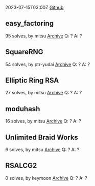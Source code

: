 2023-07-15T03:00Z
[Github](https://github.com/zer0pts/zer0pts-ctf-2023-public)
## easy_factoring
95 solves, by mitsu
[Archive](https://github.com/zer0pts/zer0pts-ctf-2023-public/tree/master/crypto/easy_factoring)
Q: ?
A: ?

## SquareRNG
54 solves, by ptr-yudai
[Archive](https://github.com/zer0pts/zer0pts-ctf-2023-public/tree/master/crypto/squarerng)
Q: ?
A: ?

## Elliptic Ring RSA
27 solves, by mitsu
[Archive](https://github.com/zer0pts/zer0pts-ctf-2023-public/tree/master/crypto/elliptic_ring_rsa)
Q: ?
A: ?

## moduhash
16 solves, by mitsu
[Archive](https://github.com/zer0pts/zer0pts-ctf-2023-public/tree/master/crypto/moduhash)
Q: ?
A: ?

## Unlimited Braid Works
6 solves, by mitsu
[Archive](https://github.com/zer0pts/zer0pts-ctf-2023-public/tree/master/crypto/unlimited_braid_works)
Q: ?
A: ?

## RSALCG2
0 solves, by keymoon
[Archive](https://github.com/zer0pts/zer0pts-ctf-2023-public/tree/master/crypto/rsalcg2)
Q: ?
A: ?